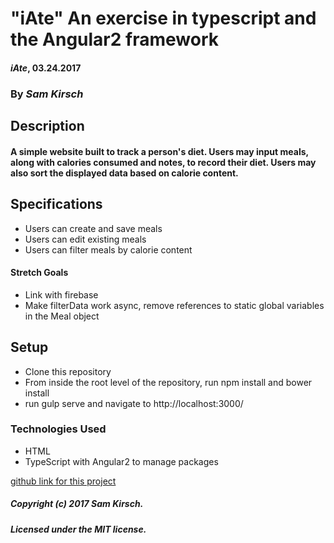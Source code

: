 # "iAte" An exercise in typescript and the Angular2 framework

#### _iAte_, 03.24.2017

### By _Sam Kirsch_

## Description

#### A simple website built to track a person's diet. Users may input meals, along with calories consumed and notes, to record their diet. Users may also sort the displayed data based on calorie content.

## Specifications

* Users can create and save meals
* Users can edit existing meals
* Users can filter meals by calorie content

#### Stretch Goals

* Link with firebase
* Make filterData work async, remove references to static global variables in the Meal object

## Setup

* Clone this repository
* From inside the root level of the repository, run npm install and bower install
* run gulp serve and navigate to http://localhost:3000/

### Technologies Used

* HTML
* TypeScript with Angular2 to manage packages

[github link for this project](https://github.com/denalisk/meal-tracker)

##### Copyright (c) 2017 Sam Kirsch.

##### Licensed under the MIT license.
